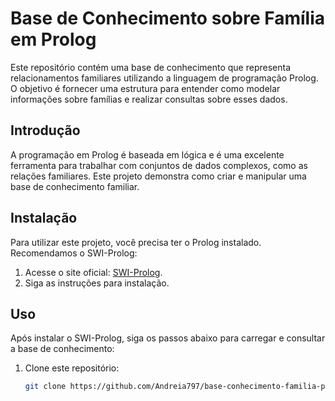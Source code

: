 # Base de Conhecimento sobre Família em Prolog  

Este repositório contém uma base de conhecimento que representa relacionamentos familiares utilizando a linguagem de programação Prolog. O objetivo é fornecer uma estrutura para entender como modelar informações sobre famílias e realizar consultas sobre esses dados.  

## Introdução  

A programação em Prolog é baseada em lógica e é uma excelente ferramenta para trabalhar com conjuntos de dados complexos, como as relações familiares. Este projeto demonstra como criar e manipular uma base de conhecimento familiar.  

## Instalação  

Para utilizar este projeto, você precisa ter o Prolog instalado. Recomendamos o SWI-Prolog:  

1. Acesse o site oficial: [SWI-Prolog](https://www.swi-prolog.org/).  
2. Siga as instruções para instalação.  

## Uso  

Após instalar o SWI-Prolog, siga os passos abaixo para carregar e consultar a base de conhecimento:  

1. Clone este repositório:  
   ```bash  
   git clone https://github.com/Andreia797/base-conhecimento-familia-prolog.git
